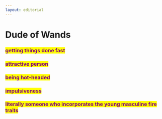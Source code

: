 ```yaml
---
layout: editorial
---
```


# Dude of Wands

### <mark style="color:purple;">getting things done fast</mark>

### <mark style="color:purple;">attractive person</mark>

### <mark style="color:purple;">being hot-headed</mark>

### <mark style="color:purple;">impulsiveness</mark>

### <mark style="color:purple;">literally someone who incorporates the young masculine fire traits</mark>
